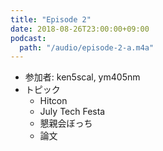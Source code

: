 ```yaml
---
title: "Episode 2"
date: 2018-08-26T23:00:00+09:00
podcast:
  path: "/audio/episode-2-a.m4a"
---
```


* 参加者: ken5scal, ym405nm
* トピック
  * Hitcon
  * July Tech Festa
  * 懇親会ぼっち
  * 論文
